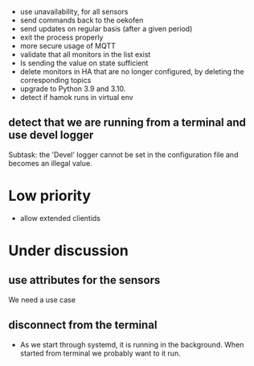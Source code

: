 - use unavailability, for all sensors
- send commands back to the oekofen
- send updates on regular basis (after a given period)
- exit the process properly
- more secure usage of MQTT
- validate that all monitors in the list exist
- Is sending the value on state sufficient
- delete monitors in HA that are no longer configured, by deleting the corresponding topics
- upgrade to Python 3.9 and 3.10.
- detect if hamok runs in virtual env

## detect that we are running from a terminal and use devel logger

Subtask: the 'Devel' logger cannot be set in the configuration file and becomes an illegal value.

# Low priority

- allow extended clientids

# Under discussion

## use attributes for the sensors

We need a use case

## disconnect from the terminal

  - As we start through systemd, it is running in the background. When started from terminal we probably want to it run.